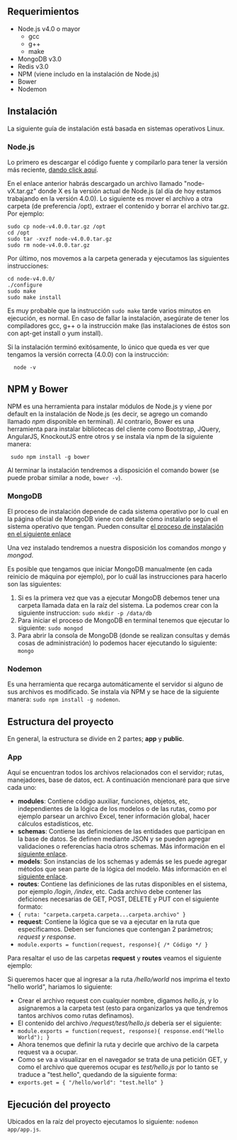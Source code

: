 ## Requerimientos
* Node.js v4.0 o mayor
  * gcc
  * g++
  * make
* MongoDB v3.0
* Redis v3.0
* NPM (viene includo en la instalación de Node.js)
* Bower
* Nodemon

## Instalación
La siguiente guía de instalación está basada en sistemas operativos Linux.

### Node.js
Lo primero es descargar el código fuente y compilarlo para tener la versión más reciente, [dando click aquí](https://nodejs.org/dist/v4.0.0/node-v4.0.0.tar.gz).

En el enlace anterior habrás descargado un archivo llamado "node-vX.tar.gz" donde X es la versión actual de Node.js (al día de hoy estamos trabajando en la versión 4.0.0). Lo siguiente es mover el archivo a otra carpeta (de preferencia /opt), extraer el contenido y borrar el archivo tar.gz. Por ejemplo:

```
sudo cp node-v4.0.0.tar.gz /opt
cd /opt
sudo tar -xvzf node-v4.0.0.tar.gz
sudo rm node-v4.0.0.tar.gz
```

Por último, nos movemos a la carpeta generada y ejecutamos las siguientes instrucciones:

```
cd node-v4.0.0/
./configure
sudo make
sudo make install
```

Es muy probable que la instrucción `sudo make` tarde varios minutos en ejecución, es normal. En caso de fallar la instalación, asegúrate de tener los compiladores gcc, g++ o la instrucción make (las instalaciones de éstos son con apt-get install o yum install).

Si la instalación terminó exitósamente, lo único que queda es ver que tengamos la versión correcta (4.0.0) con la instrucción:

```
  node -v
```

## NPM y Bower
NPM es una herramienta para instalar módulos de Node.js y viene por default en la instalación de Node.js (es decir, se agrego un comando llamado *npm* disponible en terminal). Al contrario, Bower es una herramienta para instalar bibliotecas del cliente como Bootstrap, JQuery, AngularJS, KnockoutJS entre otros y se instala vía npm de la siguiente manera:

```
 sudo npm install -g bower
```

Al terminar la instalación tendremos a disposición el comando bower (se puede probar similar a node, `bower -v`).

### MongoDB
El proceso de instalación depende de cada sistema operativo por lo cual en la página oficial de MongoDB viene con detalle cómo instalarlo según el sistema operativo que tengan. Pueden consultar [el proceso de instalación en el siguiente enlace](http://docs.mongodb.org/manual/installation/)

Una vez instalado tendremos a nuestra disposición los comandos *mongo* y *mongod*.

Es posible que tengamos que iniciar MongoDB manualmente (en cada reinicio de máquina por ejemplo), por lo cuál las instrucciones para hacerlo son las siguientes:

1. Si es la primera vez que vas a ejecutar MongoDB debemos tener una carpeta llamada data en la raíz del sistema. La podemos crear con la siguiente instruccion: `sudo mkdir -p /data/db`
2. Para iniciar el proceso de MongoDB en terminal tenemos que ejecutar lo siguiente: `sudo mongod`
3. Para abrir la consola de MongoDB (donde se realizan consultas y demás cosas de administración) lo podemos hacer ejecutando lo siguiente: `mongo`

### Nodemon
Es una herramienta que recarga automáticamente el servidor si alguno de sus archivos es modificado. Se instala vía NPM y se hace de la siguiente manera: `sudo npm install -g nodemon`.

## Estructura del proyecto
En general, la estructura se divide en 2 partes; **app** y **public**.

### App
Aquí se encuentran todos los archivos relacionados con el servidor; rutas, manejadores, base de datos, ect. A continuación mencionaré para que sirve cada uno:

* **modules**: Contiene código auxiliar, funciones, objetos, etc, independientes de la lógica de los modelos o de las rutas, como por ejemplo parsear un archivo Excel, tener información global, hacer cálculos estadísticos, etc.
* **schemas**: Contiene las definiciones de las entidades que participan en la base de datos. Se definen mediante JSON y se pueden agregar validaciones o referencias hacia otros schemas. Más información en el [siguiente enlace](http://mongoosejs.com/docs/guide.html).
* **models**: Son instancias de los schemas y además se les puede agregar métodos que sean parte de la lógica del modelo. Más información en el [siguiente enlace](http://mongoosejs.com/docs/models.html).
* **routes**: Contiene las definiciones de las rutas disponibles en el sistema, por ejemplo */login*, */index*, etc. Cada archivo debe contener las deficiones necesarias de GET, POST, DELETE y PUT con el siguiente formato:
 * ``` { ruta: "carpeta.carpeta.carpeta...carpeta.archivo" } ```
* **request**: Contiene la lógica que se va a ejecutar en la ruta que especificamos. Deben ser funciones que contengan 2 parámetros; *request y response*.
 * ```module.exports = function(request, response){ /* Código */ }```
 
Para resaltar el uso de las carpetas **request** y **routes** veamos el siguiente ejemplo:

Si queremos hacer que al ingresar a la ruta */hello/world* nos imprima el texto "hello world", hariamos lo siguiente:

* Crear el archivo request con cualquier nombre, digamos *hello.js*, y lo asignaremos a la carpeta test (esto para organizarlos ya que tendremos tantos archivos como rutas definamos).
* El contenido del archivo */request/test/hello.js* debería ser el siguiente:
 * ```module.exports = function(request, response){ response.end("Hello World"); }```
* Ahora tenemos que definir la ruta y decirle que archivo de la carpeta request va a ocupar.
 * Como se va a visualizar en el navegador se trata de una petición GET, y como el archivo que queremos ocupar es *test/hello.js* por lo tanto se traduce a "test.hello", quedando de la siguiente forma:
 * ```exports.get = { "/hello/world": "test.hello" }``` 

## Ejecución del proyecto
Ubicados en la raíz del proyecto ejecutamos lo siguiente: `nodemon app/app.js`.
